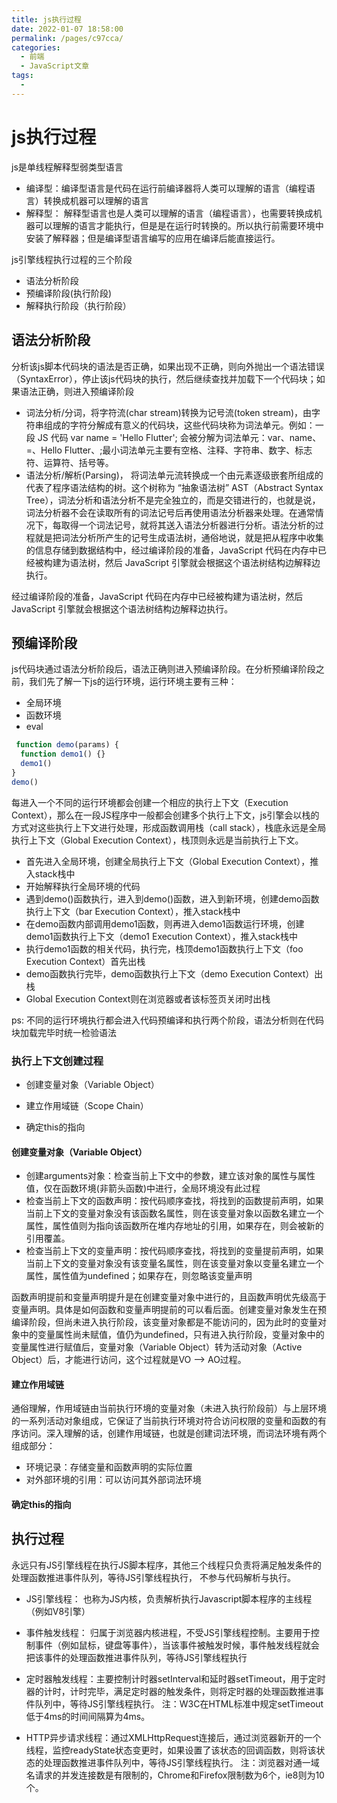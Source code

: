 ```yaml
---
title: js执行过程
date: 2022-01-07 18:58:00
permalink: /pages/c97cca/
categories: 
  - 前端
  - JavaScript文章
tags: 
  - 
---
```


# js执行过程

js是单线程解释型弱类型语言

* 编译型：编译型语言是代码在运行前编译器将人类可以理解的语言（编程语言）转换成机器可以理解的语言
* 解释型： 解释型语言也是人类可以理解的语言（编程语言），也需要转换成机器可以理解的语言才能执行，但是是在运行时转换的。所以执行前需要环境中安装了解释器；但是编译型语言编写的应用在编译后能直接运行。

js引擎线程执行过程的三个阶段

* 语法分析阶段
* 预编译阶段(执行阶段)
* 解释执行阶段（执行阶段）

## 语法分析阶段

分析该js脚本代码块的语法是否正确，如果出现不正确，则向外抛出一个语法错误（SyntaxError），停止该js代码块的执行，然后继续查找并加载下一个代码块；如果语法正确，则进入预编译阶段

* 词法分析/分词，将字符流(char stream)转换为记号流(token stream)，由字符串组成的字符分解成有意义的代码块，这些代码块称为词法单元。例如：一段 JS 代码 var name = 'Hello Flutter'; 会被分解为词法单元：var、name、=、Hello Flutter、;最小词法单元主要有空格、注释、字符串、数字、标志符、运算符、括号等。
* 语法分析/解析(Parsing)， 将词法单元流转换成一个由元素逐级嵌套所组成的代表了程序语法结构的树。这个树称为 “抽象语法树” AST（Abstract Syntax Tree），词法分析和语法分析不是完全独立的，而是交错进行的，也就是说，词法分析器不会在读取所有的词法记号后再使用语法分析器来处理。在通常情况下，每取得一个词法记号，就将其送入语法分析器进行分析。语法分析的过程就是把词法分析所产生的记号生成语法树，通俗地说，就是把从程序中收集的信息存储到数据结构中，经过编译阶段的准备，JavaScript 代码在内存中已经被构建为语法树，然后 JavaScript 引擎就会根据这个语法树结构边解释边执行。

经过编译阶段的准备，JavaScript 代码在内存中已经被构建为语法树，然后 JavaScript 引擎就会根据这个语法树结构边解释边执行。

## 预编译阶段

js代码块通过语法分析阶段后，语法正确则进入预编译阶段。在分析预编译阶段之前，我们先了解一下js的运行环境，运行环境主要有三种：

* 全局环境
* 函数环境
* eval

```js
 function demo(params) {
  function demo1() {}
  demo1()
}
demo()
```

每进入一个不同的运行环境都会创建一个相应的执行上下文（Execution Context），那么在一段JS程序中一般都会创建多个执行上下文，js引擎会以栈的方式对这些执行上下文进行处理，形成函数调用栈（call stack），栈底永远是全局执行上下文（Global Execution Context），栈顶则永远是当前执行上下文。

* 首先进入全局环境，创建全局执行上下文（Global Execution Context），推入stack栈中
* 开始解释执行全局环境的代码
* 遇到demo()函数执行，进入到demo()函数，进入到新环境，创建demo函数执行上下文（bar Execution Context），推入stack栈中
* 在demo函数内部调用demo1函数，则再进入demo1函数运行环境，创建demo1函数执行上下文（demo1 Execution Context），推入stack栈中
* 执行demo1函数的相关代码，执行完，栈顶demo1函数执行上下文（foo Execution Context）首先出栈
* demo函数执行完毕，demo函数执行上下文（demo Execution Context）出栈
* Global Execution Context则在浏览器或者该标签页关闭时出栈

ps: 不同的运行环境执行都会进入代码预编译和执行两个阶段，语法分析则在代码块加载完毕时统一检验语法

### 执行上下文创建过程

* 创建变量对象（Variable Object）

* 建立作用域链（Scope Chain）

* 确定this的指向

#### 创建变量对象（Variable Object）

* 创建arguments对象：检查当前上下文中的参数，建立该对象的属性与属性值，仅在函数环境(非箭头函数)中进行，全局环境没有此过程
* 检查当前上下文的函数声明：按代码顺序查找，将找到的函数提前声明，如果当前上下文的变量对象没有该函数名属性，则在该变量对象以函数名建立一个属性，属性值则为指向该函数所在堆内存地址的引用，如果存在，则会被新的引用覆盖。
* 检查当前上下文的变量声明：按代码顺序查找，将找到的变量提前声明，如果当前上下文的变量对象没有该变量名属性，则在该变量对象以变量名建立一个属性，属性值为undefined；如果存在，则忽略该变量声明

函数声明提前和变量声明提升是在创建变量对象中进行的，且函数声明优先级高于变量声明。具体是如何函数和变量声明提前的可以看后面。创建变量对象发生在预编译阶段，但尚未进入执行阶段，该变量对象都是不能访问的，因为此时的变量对象中的变量属性尚未赋值，值仍为undefined，只有进入执行阶段，变量对象中的变量属性进行赋值后，变量对象（Variable Object）转为活动对象（Active Object）后，才能进行访问，这个过程就是VO –> AO过程。

#### 建立作用域链

通俗理解，作用域链由当前执行环境的变量对象（未进入执行阶段前）与上层环境的一系列活动对象组成，它保证了当前执行环境对符合访问权限的变量和函数的有序访问。深入理解的话，创建作用域链，也就是创建词法环境，而词法环境有两个组成部分：

* 环境记录：存储变量和函数声明的实际位置
* 对外部环境的引用：可以访问其外部词法环境

#### 确定this的指向

## 执行过程

永远只有JS引擎线程在执行JS脚本程序，其他三个线程只负责将满足触发条件的处理函数推进事件队列，等待JS引擎线程执行， 不参与代码解析与执行。

* JS引擎线程： 也称为JS内核，负责解析执行Javascript脚本程序的主线程（例如V8引擎）

* 事件触发线程： 归属于浏览器内核进程，不受JS引擎线程控制。主要用于控制事件（例如鼠标，键盘等事件），当该事件被触发时候，事件触发线程就会把该事件的处理函数推进事件队列，等待JS引擎线程执行

* 定时器触发线程：主要控制计时器setInterval和延时器setTimeout，用于定时器的计时，计时完毕，满足定时器的触发条件，则将定时器的处理函数推进事件队列中，等待JS引擎线程执行。 注：W3C在HTML标准中规定setTimeout低于4ms的时间间隔算为4ms。

* HTTP异步请求线程：通过XMLHttpRequest连接后，通过浏览器新开的一个线程，监控readyState状态变更时，如果设置了该状态的回调函数，则将该状态的处理函数推进事件队列中，等待JS引擎线程执行。 注：浏览器对通一域名请求的并发连接数是有限制的，Chrome和Firefox限制数为6个，ie8则为10个。
